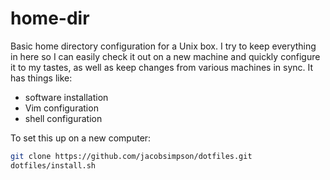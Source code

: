 # home-dir

Basic home directory configuration for a Unix box. I try to keep everything in
here so I can easily check it out on a new machine and quickly configure it to
my tastes, as well as keep changes from various machines in sync. It has things
like:

- software installation
- Vim configuration
- shell configuration

To set this up on a new computer:

```sh
git clone https://github.com/jacobsimpson/dotfiles.git
dotfiles/install.sh
```
